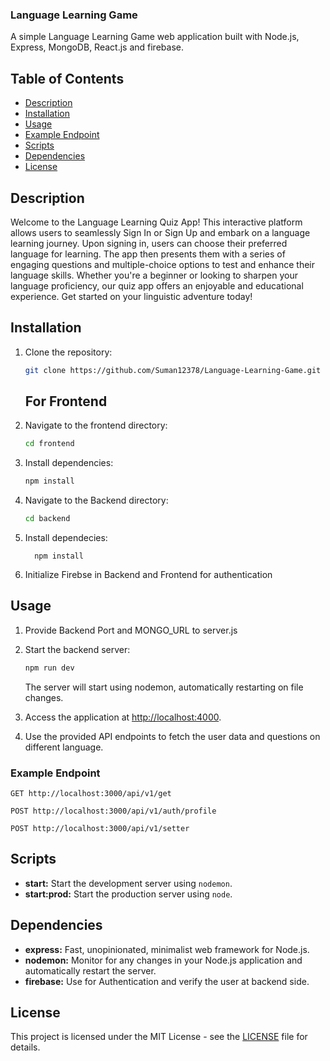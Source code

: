 ### Language Learning Game

A simple Language Learning Game web application built with Node.js, Express, MongoDB, React.js and firebase.

## Table of Contents

- [Description](#description)
- [Installation](#installation)
- [Usage](#usage)
- [Example Endpoint](#example-endpoint)
- [Scripts](#scripts)
- [Dependencies](#dependencies)
- [License](#license)

## Description

Welcome to the Language Learning Quiz App! This interactive platform allows users to seamlessly Sign In or Sign Up and embark on a language learning journey. Upon signing in, users can choose their preferred language for learning. The app then presents them with a series of engaging questions and multiple-choice options to test and enhance their language skills. Whether you're a beginner or looking to sharpen your language proficiency, our quiz app offers an enjoyable and educational experience. Get started on your linguistic adventure today!

## Installation

1. Clone the repository:

   ```bash
   git clone https://github.com/Suman12378/Language-Learning-Game.git
   ```

   ## For Frontend

1. Navigate to the frontend directory:

   ```bash
   cd frontend
   ```

2. Install dependencies:

   ```bash
   npm install
   ```
  
3. Navigate to the Backend directory:
   
    ```bash
   cd backend
   ```
4. Install dependecies:

   ```base
     npm install
   ```
5. Initialize Firebse in Backend and Frontend for authentication

## Usage

1. Provide Backend Port and MONGO_URL to server.js


2. Start the backend server:

   ```bash
   npm run dev
   ```

   The server will start using nodemon, automatically restarting on file changes.

3. Access the application at [http://localhost:4000](http://localhost:3000).

3. Use the provided API endpoints to fetch the user data and questions on different language.

### Example Endpoint

```http
GET http://localhost:3000/api/v1/get
```

```http
POST http://localhost:3000/api/v1/auth/profile
```

```http
POST http://localhost:3000/api/v1/setter
```

  ## Scripts

- **start:** Start the development server using `nodemon`.
- **start:prod:** Start the production server using `node`.

## Dependencies

- **express:** Fast, unopinionated, minimalist web framework for Node.js.
- **nodemon:** Monitor for any changes in your Node.js application and automatically restart the server.
- **firebase:** Use for Authentication and verify the user at backend side.

## License

This project is licensed under the MIT License - see the [LICENSE](LICENSE) file for details.
